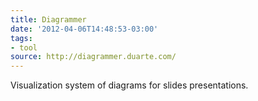 ```yaml
---
title: Diagrammer
date: '2012-04-06T14:48:53-03:00'
tags:
- tool
source: http://diagrammer.duarte.com/
---
```

Visualization system of diagrams for slides presentations.
